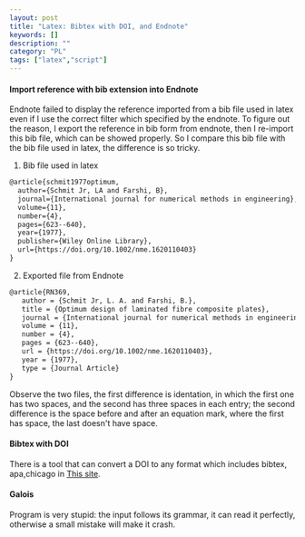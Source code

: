 ```yaml
---
layout: post
title: "Latex: Bibtex with DOI, and Endnote"
keywords: []
description: ""
category: "PL"
tags: ["latex","script"]
---
```


#### Import reference with bib extension into Endnote
Endnote failed to display the reference imported from a bib file used in latex
even if I use the correct filter which specified by the endnote. To figure out
the reason, I export the reference in bib form from endnote, then I re-import
this bib file, which can be showed properly. So I compare this bib file with the
bib file used in latex, the difference is so tricky.


1. Bib file used in latex
```latex
@article{schmit1977optimum,
  author={Schmit Jr, LA and Farshi, B},
  journal={International journal for numerical methods in engineering},
  volume={11},
  number={4},
  pages={623--640},
  year={1977},
  publisher={Wiley Online Library},
  url={https://doi.org/10.1002/nme.1620110403}
}
```

2. Exported file from Endnote
```latex
@article{RN369,
   author = {Schmit Jr, L. A. and Farshi, B.},
   title = {Optimum design of laminated fibre composite plates},
   journal = {International journal for numerical methods in engineering},
   volume = {11},
   number = {4},
   pages = {623--640},
   url = {https://doi.org/10.1002/nme.1620110403},
   year = {1977},
   type = {Journal Article}
}
```

Observe the two files, the first difference is identation, in which the first
one has two spaces, and the second has three spaces in each entry; the second
difference is the space before and after an equation mark, where the first has
space, the last doesn't have space. 


#### Bibtex with DOI
There is a tool that can convert a DOI to any format which includes bibtex, apa,chicago in  [This site](https://citation.crosscite.org/). 


#### Galois
Program is very stupid: the input follows its grammar, it can read it perfectly,
otherwise a small mistake will make it crash.




